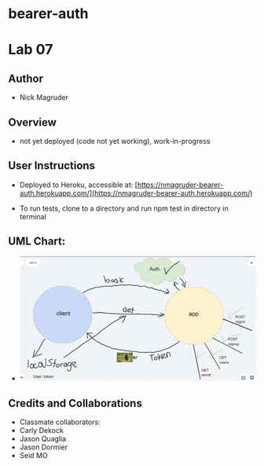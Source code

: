 # bearer-auth

# Lab 07

## Author
* Nick Magruder

## Overview
* not yet deployed (code not yet working), work-in-progress


## User Instructions
- Deployed to Heroku, accessible at: [https://nmagruder-bearer-auth.herokuapp.com/](https://nmagruder-bearer-auth.herokuapp.com/)
    
- To run tests, clone to a directory and run npm test in directory in terminal

## UML Chart:
* ![UML Chart](Lab07UML.png)


## Credits and Collaborations
* Classmate collaborators:
* Carly Dekock
* Jason Quaglia
* Jason Dormier
* Seid MO